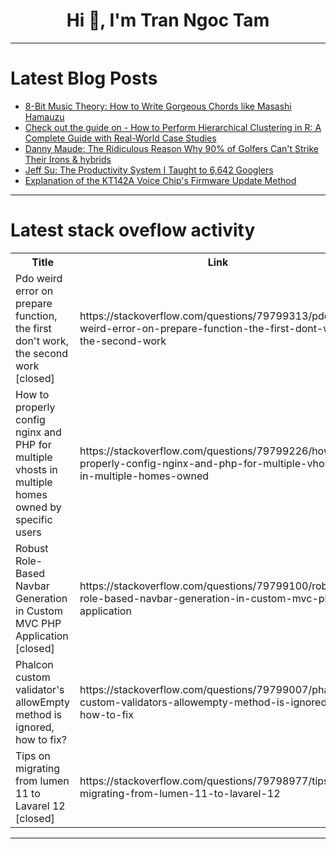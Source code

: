 <h1 align="center">Hi 👋, I'm Tran Ngoc Tam</h1>

---

# Latest Blog Posts 
<!-- BLOG-POST-LIST:START -->
- [8-Bit Music Theory: How to Write Gorgeous Chords like Masashi Hamauzu](https://dev.to/music_youtube/8-bit-music-theory-how-to-write-gorgeous-chords-like-masashi-hamauzu-24ml)
- [Check out the guide on - How to Perform Hierarchical Clustering in R: A Complete Guide with Real-World Case Studies](https://dev.to/dipti_moryani_9137d0a2e44/check-out-the-guide-on-how-to-perform-hierarchical-clustering-in-r-a-complete-guide-with-j2)
- [Danny Maude: The Ridiculous Reason Why 90% of Golfers Can&#39;t Strike Their Irons &amp; hybrids](https://dev.to/youtube_golf/danny-maude-the-ridiculous-reason-why-90-of-golfers-cant-strike-their-irons-hybrids-4f6j)
- [Jeff Su: The Productivity System I Taught to 6,642 Googlers](https://dev.to/future_ai/jeff-su-the-productivity-system-i-taught-to-6642-googlers-4j45)
- [Explanation of the KT142A Voice Chip&#39;s Firmware Update Method](https://dev.to/ble-voice-cn/explanation-of-the-kt142a-voice-chips-firmware-update-method-25hc)
<!-- BLOG-POST-LIST:END -->

---

# Latest stack oveflow activity
<table>
  <tr><th>Title</th><th>Link</th></tr>
  <!-- STACKOVERFLOW:START --><tr><td>Pdo weird error on prepare function, the first don&#39;t work, the second work [closed]</td><td>https://stackoverflow.com/questions/79799313/pdo-weird-error-on-prepare-function-the-first-dont-work-the-second-work</td></tr><tr><td>How to properly config nginx and PHP for multiple vhosts in multiple homes owned by specific users</td><td>https://stackoverflow.com/questions/79799226/how-to-properly-config-nginx-and-php-for-multiple-vhosts-in-multiple-homes-owned</td></tr><tr><td>Robust Role-Based Navbar Generation in Custom MVC PHP Application [closed]</td><td>https://stackoverflow.com/questions/79799100/robust-role-based-navbar-generation-in-custom-mvc-php-application</td></tr><tr><td>Phalcon custom validator&#39;s allowEmpty method is ignored, how to fix?</td><td>https://stackoverflow.com/questions/79799007/phalcon-custom-validators-allowempty-method-is-ignored-how-to-fix</td></tr><tr><td>Tips on migrating from lumen 11 to Lavarel 12 [closed]</td><td>https://stackoverflow.com/questions/79798977/tips-on-migrating-from-lumen-11-to-lavarel-12</td></tr><!-- STACKOVERFLOW:END -->
</table>

---


